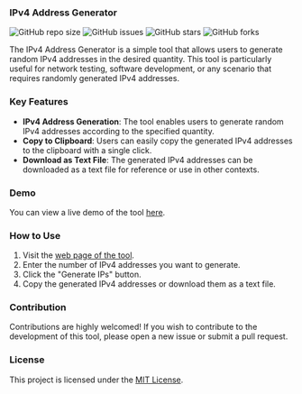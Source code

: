 ### IPv4 Address Generator

![GitHub repo size](https://img.shields.io/github/repo-size/minggudevv/ipv4-generator?style=flat-square)
![GitHub issues](https://img.shields.io/github/issues/minggudevv/ipv4-generator?style=flat-square)
![GitHub stars](https://img.shields.io/github/stars/minggudevv/ipv4-generator?style=flat-square)
![GitHub forks](https://img.shields.io/github/forks/minggudevv/ipv4-generator?style=flat-square)

The IPv4 Address Generator is a simple tool that allows users to generate random IPv4 addresses in the desired quantity. This tool is particularly useful for network testing, software development, or any scenario that requires randomly generated IPv4 addresses.

### Key Features

- **IPv4 Address Generation**: The tool enables users to generate random IPv4 addresses according to the specified quantity.
- **Copy to Clipboard**: Users can easily copy the generated IPv4 addresses to the clipboard with a single click.
- **Download as Text File**: The generated IPv4 addresses can be downloaded as a text file for reference or use in other contexts.

### Demo

You can view a live demo of the tool [here](https://dev.rzztec.com/ip-generator/).

### How to Use

1. Visit the [web page of the tool](https://dev.rzztec.com/ip-generator/).
2. Enter the number of IPv4 addresses you want to generate.
3. Click the "Generate IPs" button.
4. Copy the generated IPv4 addresses or download them as a text file.

### Contribution

Contributions are highly welcomed! If you wish to contribute to the development of this tool, please open a new issue or submit a pull request.

### License

This project is licensed under the [MIT License](LICENSE).